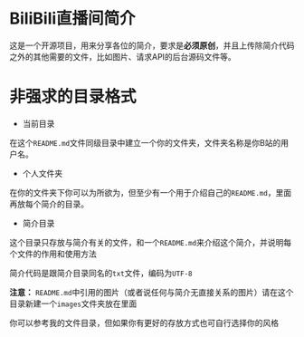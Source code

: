 # BiliBili直播间简介

这是一个开源项目，用来分享各位的简介，要求是**必须原创**，并且上传除简介代码之外的其他需要的文件，比如图片、请求API的后台源码文件等。

# 非强求的目录格式

- 当前目录

在这个`README.md`文件同级目录中建立一个你的文件夹，文件夹名称是你B站的用户名。

- 个人文件夹

在你的文件夹下你可以为所欲为，但至少有一个用于介绍自己的`README.md`，里面再放每个简介的目录。

- 简介目录

这个目录只存放与简介有关的文件，和一个`README.md`来介绍这个简介，并说明每个文件的作用和使用方法

简介代码是跟简介目录同名的`txt`文件，编码为`UTF-8`

**注意：** `README.md`中引用的图片（或者说任何与简介无直接关系的图片）请在这个目录新建一个`images`文件夹放在里面

你可以参考我的文件目录，但如果你有更好的存放方式也可自行选择你的风格
